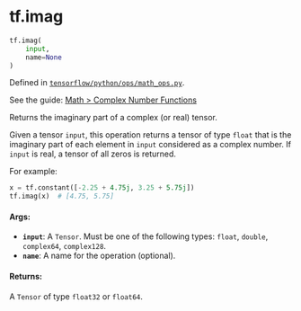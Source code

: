 <div itemscope itemtype="http://developers.google.com/ReferenceObject">
<meta itemprop="name" content="tf.imag" />
</div>

# tf.imag

``` python
tf.imag(
    input,
    name=None
)
```



Defined in [`tensorflow/python/ops/math_ops.py`](https://www.tensorflow.org/code/tensorflow/python/ops/math_ops.py).

See the guide: [Math > Complex Number Functions](../../../api_guides/python/math_ops.md#Complex_Number_Functions)

Returns the imaginary part of a complex (or real) tensor.

Given a tensor `input`, this operation returns a tensor of type `float` that
is the imaginary part of each element in `input` considered as a complex
number. If `input` is real, a tensor of all zeros is returned.

For example:

```python
x = tf.constant([-2.25 + 4.75j, 3.25 + 5.75j])
tf.imag(x)  # [4.75, 5.75]
```

#### Args:

* <b>`input`</b>: A `Tensor`. Must be one of the following types: `float`, `double`,
    `complex64`, `complex128`.
* <b>`name`</b>: A name for the operation (optional).


#### Returns:

A `Tensor` of type `float32` or `float64`.